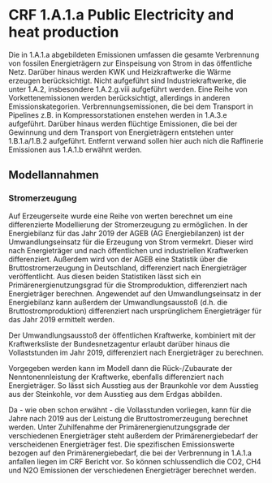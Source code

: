 # CRF 1.A.1.a Public Electricity and heat production

Die in 1.A.1.a abgebildeten Emissionen umfassen die gesamte Verbrennung von fossilen Energieträgern zur Einspeisung von Strom in das öffentliche Netz.
Darüber hinaus werden KWK und Heizkraftwerke die Wärme erzeugen berücksichtigt.
Nicht aufgeführt sind Industriekraftwerke, die unter 1.A.2, insbesondere 1.A.2.g.viii aufgeführt werden.
Eine Reihe von Vorkettenemissionen werden berücksichtigt, allerdings in anderen Emissionskategorien.
Verbrennungsemissionen, die bei dem Transport in Pipelines z.B. in Kompressorstationen enstehen werden in 1.A.3.e aufgeführt.
Darüber hinaus werden flüchtige Emissionen, die bei der Gewinnung und dem Transport von Energieträgern entstehen unter 1.B.1.a/1.B.2 aufgeführt.
Entfernt verwand sollen hier auch nich die Raffinerie Emissionen aus 1.A.1.b erwähnt werden.

## Modellannahmen

### Stromerzeugung

Auf Erzeugerseite wurde eine Reihe von werten berechnet um eine differenzierte Modellierung der Stromerzeugung zu ermöglichen.
In der Energiebilanz für das Jahr 2019 der AGEB (AG Energiebilanzen) ist der Umwandlungseinsatz für die Erzeugung von Strom vermekrt.
Dieser wird nach Energieträger und nach öffentlichen und industriellen Kraftwerken differenziert.
Außerdem wird von der AGEB eine Statistik über die Bruttostromerzeugung in Deutschland, differenziert nach Energieträger veröffentlicht.
Aus diesen beiden Statistiken lässt sich ein Primärenergienutzungsgrad für die Stromproduktion, differenziert nach Energieträger berechnen.
Angewendet auf den Umwandlungseinsatz in der Energiebilanz kann außerdem der Umwandlungsausstoß (d.h. die Bruttostromproduktion) differenziert nach ursprünglichem Energieträger für das Jahr 2019 ermittelt werden.

Der Umwandlungsausstoß der öffentlichen Kraftwerke, kombiniert mit der Kraftwerksliste der Bundesnetzagentur erlaubt darüber hinaus die Vollaststunden im Jahr 2019, differenziert nach Energieträger zu berechnen.

Vorgegeben werden kann im Modell dann die Rück-/Zubaurate der Nenntonennleistung der Kraftwerke, ebenfalls differenziert nach Energieträger.
So lässt sich Ausstieg aus der Braunkohle vor dem Ausstieg aus der Steinkohle, vor dem Ausstieg aus dem Erdgas abbilden.

Da - wie oben schon erwähnt - die Vollasstunden vorliegen, kann für die Jahre nach 2019 aus der Leistung die Bruttostromerzeugung berechnet werden.
Unter Zuhilfenahme der Primärenergienutzungsgrade der verschiedenen Energieträger steht außerdem der Primärenergiebedarf der verscheidenen Energieträger fest.
Die spezifischen Emissionswerte bezogen auf den Primärenergiebedarf, die bei der Verbrennung in 1.A.1.a anfallen liegen im CRF Bericht vor.
So können schlussendlich die CO2, CH4 und N2O Emissionen der verschiedenen Energieträger berechnet werden.

